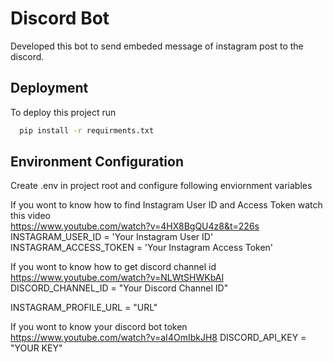 # Discord Bot
Developed this bot to send embeded message of instagram post to the discord.                                                                            
## Deployment
To deploy this project run                                                                                                                              
```bash
  pip install -r requirments.txt
```                                                                                                                                                     
## Environment Configuration
Create .env in project root and configure following enviornment variables

If you wont to know how to find Instagram User ID and Access Token watch this video                                                                       
https://www.youtube.com/watch?v=4HX8BgQU4z8&t=226s
INSTAGRAM_USER_ID = 'Your Instagram User ID'                                                                                                             
INSTAGRAM_ACCESS_TOKEN = 'Your Instagram Access Token'

If you wont to know how to get discord channel id                                                                                                    
https://www.youtube.com/watch?v=NLWtSHWKbAI                                                                                                          
DISCORD_CHANNEL_ID = "Your Discord Channel ID"

INSTAGRAM_PROFILE_URL = "URL"

If you wont to know your discord bot token 
https://www.youtube.com/watch?v=aI4OmIbkJH8 
DISCORD_API_KEY = "YOUR KEY"

